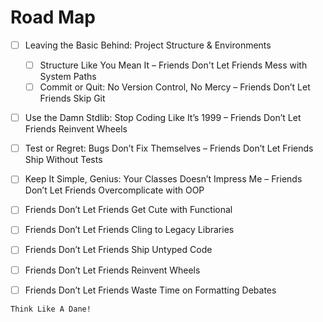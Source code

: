 # Road Map

- [ ] Leaving the Basic Behind: Project Structure & Environments  
  - [ ] Structure Like You Mean It – Friends Don't Let Friends Mess with System Paths  
  - [ ] Commit or Quit: No Version Control, No Mercy – Friends Don’t Let Friends Skip Git

- [ ] Use the Damn Stdlib: Stop Coding Like It’s 1999 – Friends Don’t Let Friends Reinvent Wheels

- [ ] Test or Regret: Bugs Don’t Fix Themselves – Friends Don’t Let Friends Ship Without Tests

- [ ] Keep It Simple, Genius: Your Classes Doesn’t Impress Me – Friends Don’t Let Friends Overcomplicate with OOP

- [ ] Friends Don’t Let Friends Get Cute with Functional  
- [ ] Friends Don’t Let Friends Cling to Legacy Libraries  
- [ ] Friends Don’t Let Friends Ship Untyped Code  
- [ ] Friends Don’t Let Friends Reinvent Wheels  
- [ ] Friends Don’t Let Friends Waste Time on Formatting Debates

```{note}
Think Like A Dane!
```

